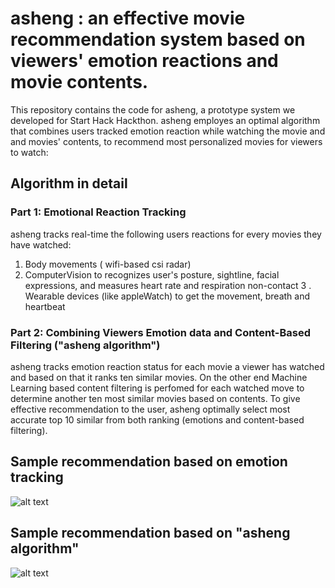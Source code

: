 
# asheng : an effective movie recommendation system based on viewers' emotion reactions and movie contents.

This repository contains the code for asheng, a prototype system we developed for Start Hack Hackthon. asheng employes an optimal algorithm that combines users tracked emotion reaction while watching the movie and and movies' contents, to recommend most personalized movies for viewers to watch:


## Algorithm in detail

### Part 1: Emotional Reaction Tracking
asheng tracks real-time the following users reactions for every movies they have watched:
1.  Body movements ( wifi-based csi radar)
2.  ComputerVision to recognizes user's posture, sightline, facial expressions, and measures heart rate and respiration non-contact
3 . Wearable devices (like appleWatch) to get the movement, breath and heartbeat

    
        
      
 ### Part 2: Combining Viewers Emotion data and Content-Based Filtering ("asheng algorithm")

asheng tracks emotion reaction status for each movie a viewer has watched and based on that it ranks ten similar movies.
On the other end Machine Learning based content filtering is perfomed for each watched move to determine another ten most similar 
movies based on contents. To give effective recommendation to the user, asheng optimally select most accurate top 
10 similar from both ranking (emotions and content-based filtering).



## Sample recommendation based on emotion tracking
![alt text](https://github.com/AsheryMbilinyi/nyx/blob/main/asheng/asheng_algorithm.png)


## Sample recommendation based on "asheng algorithm"
![alt text](https://github.com/AsheryMbilinyi/nyx/blob/main/asheng/content_based_rec.png)
        
